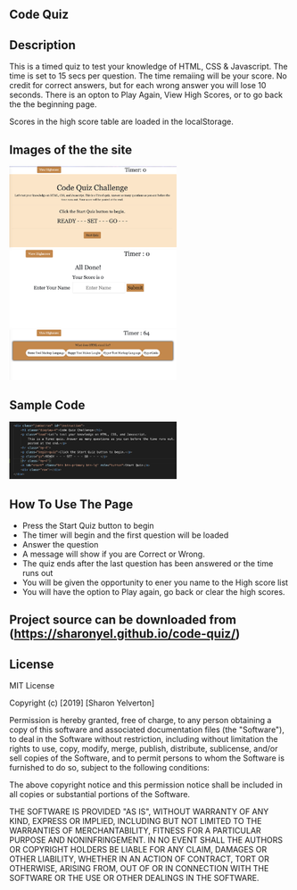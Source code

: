 Code Quiz
---

Description
---
This is a timed quiz to test your knowledge of HTML, CSS & Javascript.  The time is set to 15 secs per question.  The time remaiing will be your score.   No credit for correct answers, but for each wrong answer you will lose 10 seconds.  There is an opton to Play Again, View High Scores, or to go back the the beginning page.

Scores in the high score table are loaded in the localStorage.

Images of the the site
---

<img src="assets/images/ss5.png" width=300>  
<img src="assets/images/ss3.png" width=300>
<img src="assets/images/ss4.png" width=300>  



Sample Code
---

<img src="assets/images/ss1.png" width=300>

How To Use The Page
---

* Press the Start Quiz button to begin
* The timer will begin and the first question will be loaded
* Answer the question
* A message will show if you are Correct or Wrong.
* The quiz ends after the last question has been answered or the time runs out
* You will be given the opportunity to ener you name to the High score list
* You will have the option to Play again, go back or clear the high scores.

 Project source can be downloaded from (https://sharonyel.github.io/code-quiz/) 
 ---

License
---

MIT License

Copyright (c) [2019] [Sharon Yelverton]

Permission is hereby granted, free of charge, to any person obtaining a copy of this software and associated documentation files (the "Software"), to deal in the Software without restriction, including without limitation the rights to use, copy, modify, merge, publish, distribute, sublicense, and/or sell copies of the Software, and to permit persons to whom the Software is furnished to do so, subject to the following conditions:

The above copyright notice and this permission notice shall be included in all copies or substantial portions of the Software.

THE SOFTWARE IS PROVIDED "AS IS", WITHOUT WARRANTY OF ANY KIND, EXPRESS OR IMPLIED, INCLUDING BUT NOT LIMITED TO THE WARRANTIES OF MERCHANTABILITY, FITNESS FOR A PARTICULAR PURPOSE AND NONINFRINGEMENT. IN NO EVENT SHALL THE AUTHORS OR COPYRIGHT HOLDERS BE LIABLE FOR ANY CLAIM, DAMAGES OR OTHER LIABILITY, WHETHER IN AN ACTION OF CONTRACT, TORT OR OTHERWISE, ARISING FROM, OUT OF OR IN CONNECTION WITH THE SOFTWARE OR THE USE OR OTHER DEALINGS IN THE SOFTWARE.


